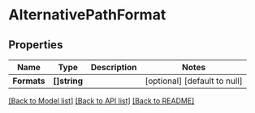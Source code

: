 # AlternativePathFormat

## Properties
Name | Type | Description | Notes
------------ | ------------- | ------------- | -------------
**Formats** | **[]string** |  | [optional] [default to null]

[[Back to Model list]](../README.md#documentation-for-models) [[Back to API list]](../README.md#documentation-for-api-endpoints) [[Back to README]](../README.md)


